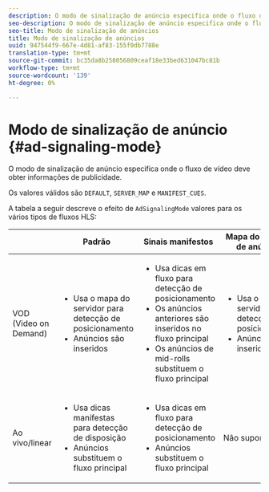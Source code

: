 ```yaml
---
description: O modo de sinalização de anúncio especifica onde o fluxo de vídeo deve obter informações de publicidade.
seo-description: O modo de sinalização de anúncio especifica onde o fluxo de vídeo deve obter informações de publicidade.
seo-title: Modo de sinalização de anúncios
title: Modo de sinalização de anúncios
uuid: 947544f9-667e-4d81-af83-155f0db7788e
translation-type: tm+mt
source-git-commit: bc35da8b258056809ceaf18e33bed631047bc81b
workflow-type: tm+mt
source-wordcount: '139'
ht-degree: 0%

---
```



# Modo de sinalização de anúncio {#ad-signaling-mode}

O modo de sinalização de anúncio especifica onde o fluxo de vídeo deve obter informações de publicidade.

Os valores válidos são `DEFAULT`, `SERVER_MAP` e `MANIFEST_CUES`.

A tabela a seguir descreve o efeito de `AdSignalingMode` valores para os vários tipos de fluxos HLS:

<table frame="all" colsep="1" rowsep="1" id="table_AdSignalingMode"> 
 <thead> 
  <tr rowsep="1"> 
   <th colname="1" class="entry"> </th> 
   <th colname="2" class="entry"> <b>Padrão  </b></th> 
   <th colname="3" class="entry"><b> Sinais manifestos</b> </th> 
   <th colname="4" class="entry"> <b>Mapa do servidor de anúncios  </b></th> 
  </tr> 
 </thead>
 <tbody> 
  <tr rowsep="1"> 
   <td colname="1"> VOD (Video on Demand) </td> 
   <td colname="2"> 
    <ul id="ul_E79DA79107364D0D8B46A1859CA75B5C"> 
     <li id="li_B259ED87743F463095071F58DC840E39"> Usa o mapa do servidor para detecção de posicionamento </li> 
     <li id="li_8957E4151466467BA6C954E5010E34EA"> Anúncios são inseridos </li> 
    </ul> </td> 
   <td colname="3"> 
    <ul id="ul_D462C76717D94DE09915BDF6E9B3FB68"> 
     <li id="li_FB46108F4AD9457D99D2618ABEF7DBD1"> Usa dicas em fluxo para detecção de posicionamento </li> 
     <li id="li_C3F7FBB98F524CEF97D17318C292E9EA"> Os anúncios anteriores são inseridos no fluxo principal </li> 
     <li id="li_A56E1545F84840DFA6D065DA60E98C31"> Os anúncios de mid-rolls substituem o fluxo principal </li> 
    </ul> </td> 
   <td colname="4"> 
    <ul id="ul_F10192B1B6F745CBB0D4C1A6D52A57B4"> 
     <li id="li_2ADACF71FA5F4A08A00A3399F5593420"> Usa o mapa do servidor para detecção de posicionamento </li> 
     <li id="li_1201085B9C554A4BBD471E7EB2E363AC"> Anúncios são inseridos </li> 
    </ul> </td> 
  </tr> 
  <tr rowsep="0"> 
   <td colname="1"> Ao vivo/linear </td> 
   <td colname="2"> 
    <ul id="ul_82AAC9EE056F49E999F809536A96C2F8"> 
     <li id="li_73BAD2BAA95F4592808B77F8DA436237"> Usa dicas manifestas para detecção de disposição </li> 
     <li id="li_A97B6F61078D4149A984B2412021E103"> Anúncios substituem o fluxo principal </li> 
    </ul> </td> 
   <td colname="3"> 
    <ul id="ul_CAED2D4F46334D76AE025482881BF843"> 
     <li id="li_A8023845A037482DBFDEF7EF247FECFD"> Usa dicas em fluxo para detecção de posicionamento </li> 
     <li id="li_62A3CDAD249344EB89043B2AE0F4D7FF"> Anúncios substituem o fluxo principal </li> 
    </ul> </td> 
   <td colname="4"> Não suportado </td> 
  </tr> 
 </tbody> 
</table>